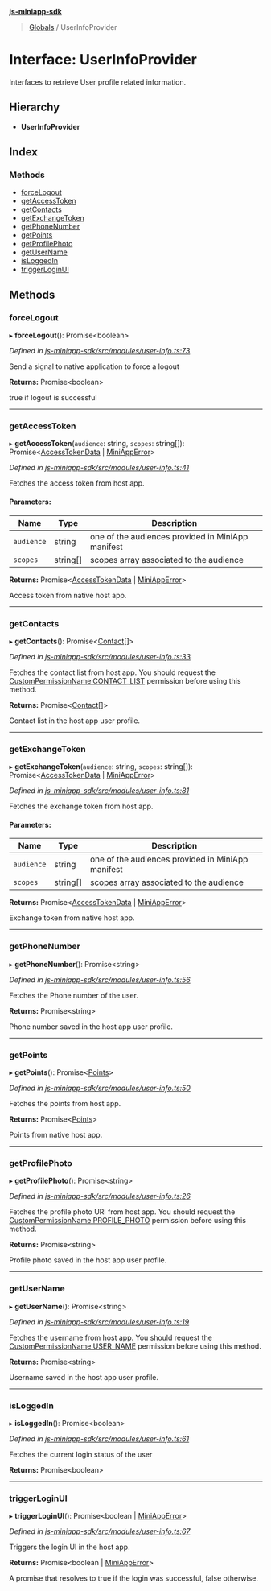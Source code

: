 **[js-miniapp-sdk](../README.md)**

> [Globals](../README.md) / UserInfoProvider

# Interface: UserInfoProvider

Interfaces to retrieve User profile related information.

## Hierarchy

* **UserInfoProvider**

## Index

### Methods

* [forceLogout](userinfoprovider.md#forcelogout)
* [getAccessToken](userinfoprovider.md#getaccesstoken)
* [getContacts](userinfoprovider.md#getcontacts)
* [getExchangeToken](userinfoprovider.md#getexchangetoken)
* [getPhoneNumber](userinfoprovider.md#getphonenumber)
* [getPoints](userinfoprovider.md#getpoints)
* [getProfilePhoto](userinfoprovider.md#getprofilephoto)
* [getUserName](userinfoprovider.md#getusername)
* [isLoggedIn](userinfoprovider.md#isloggedin)
* [triggerLoginUI](userinfoprovider.md#triggerloginui)

## Methods

### forceLogout

▸ **forceLogout**(): Promise\<boolean>

*Defined in [js-miniapp-sdk/src/modules/user-info.ts:73](https://github.com/rakutentech/js-miniapp/blob/b0ef4a6/js-miniapp-sdk/src/modules/user-info.ts#L73)*

Send a signal to native application to force a logout

**Returns:** Promise\<boolean>

true if logout is successful

___

### getAccessToken

▸ **getAccessToken**(`audience`: string, `scopes`: string[]): Promise\<[AccessTokenData](../classes/accesstokendata.md) \| [MiniAppError](../classes/miniapperror.md)>

*Defined in [js-miniapp-sdk/src/modules/user-info.ts:41](https://github.com/rakutentech/js-miniapp/blob/b0ef4a6/js-miniapp-sdk/src/modules/user-info.ts#L41)*

Fetches the access token from host app.

#### Parameters:

Name | Type | Description |
------ | ------ | ------ |
`audience` | string | one of the audiences provided in MiniApp manifest |
`scopes` | string[] | scopes array associated to the audience |

**Returns:** Promise\<[AccessTokenData](../classes/accesstokendata.md) \| [MiniAppError](../classes/miniapperror.md)>

Access token from native host app.

___

### getContacts

▸ **getContacts**(): Promise\<[Contact](contact.md)[]>

*Defined in [js-miniapp-sdk/src/modules/user-info.ts:33](https://github.com/rakutentech/js-miniapp/blob/b0ef4a6/js-miniapp-sdk/src/modules/user-info.ts#L33)*

Fetches the contact list from host app.
You should request the [CustomPermissionName.CONTACT_LIST](../enums/custompermissionname.md#contact_list) permission before using this method.

**Returns:** Promise\<[Contact](contact.md)[]>

Contact list in the host app user profile.

___

### getExchangeToken

▸ **getExchangeToken**(`audience`: string, `scopes`: string[]): Promise\<[AccessTokenData](../classes/accesstokendata.md) \| [MiniAppError](../classes/miniapperror.md)>

*Defined in [js-miniapp-sdk/src/modules/user-info.ts:81](https://github.com/rakutentech/js-miniapp/blob/b0ef4a6/js-miniapp-sdk/src/modules/user-info.ts#L81)*

Fetches the exchange token from host app.

#### Parameters:

Name | Type | Description |
------ | ------ | ------ |
`audience` | string | one of the audiences provided in MiniApp manifest |
`scopes` | string[] | scopes array associated to the audience |

**Returns:** Promise\<[AccessTokenData](../classes/accesstokendata.md) \| [MiniAppError](../classes/miniapperror.md)>

Exchange token from native host app.

___

### getPhoneNumber

▸ **getPhoneNumber**(): Promise\<string>

*Defined in [js-miniapp-sdk/src/modules/user-info.ts:56](https://github.com/rakutentech/js-miniapp/blob/b0ef4a6/js-miniapp-sdk/src/modules/user-info.ts#L56)*

Fetches the Phone number of the user.

**Returns:** Promise\<string>

Phone number saved in the host app user profile.

___

### getPoints

▸ **getPoints**(): Promise\<[Points](points.md)>

*Defined in [js-miniapp-sdk/src/modules/user-info.ts:50](https://github.com/rakutentech/js-miniapp/blob/b0ef4a6/js-miniapp-sdk/src/modules/user-info.ts#L50)*

Fetches the points from host app.

**Returns:** Promise\<[Points](points.md)>

Points from native host app.

___

### getProfilePhoto

▸ **getProfilePhoto**(): Promise\<string>

*Defined in [js-miniapp-sdk/src/modules/user-info.ts:26](https://github.com/rakutentech/js-miniapp/blob/b0ef4a6/js-miniapp-sdk/src/modules/user-info.ts#L26)*

Fetches the profile photo URI from host app.
You should request the [CustomPermissionName.PROFILE_PHOTO](../enums/custompermissionname.md#profile_photo) permission before using this method.

**Returns:** Promise\<string>

Profile photo saved in the host app user profile.

___

### getUserName

▸ **getUserName**(): Promise\<string>

*Defined in [js-miniapp-sdk/src/modules/user-info.ts:19](https://github.com/rakutentech/js-miniapp/blob/b0ef4a6/js-miniapp-sdk/src/modules/user-info.ts#L19)*

Fetches the username from host app.
You should request the [CustomPermissionName.USER_NAME](../enums/custompermissionname.md#user_name) permission before using this method.

**Returns:** Promise\<string>

Username saved in the host app user profile.

___

### isLoggedIn

▸ **isLoggedIn**(): Promise\<boolean>

*Defined in [js-miniapp-sdk/src/modules/user-info.ts:61](https://github.com/rakutentech/js-miniapp/blob/b0ef4a6/js-miniapp-sdk/src/modules/user-info.ts#L61)*

Fetches the current login status of the user

**Returns:** Promise\<boolean>

___

### triggerLoginUI

▸ **triggerLoginUI**(): Promise\<boolean \| [MiniAppError](../classes/miniapperror.md)>

*Defined in [js-miniapp-sdk/src/modules/user-info.ts:67](https://github.com/rakutentech/js-miniapp/blob/b0ef4a6/js-miniapp-sdk/src/modules/user-info.ts#L67)*

Triggers the login UI in the host app.

**Returns:** Promise\<boolean \| [MiniAppError](../classes/miniapperror.md)>

A promise that resolves to true if the login was successful, false otherwise.
